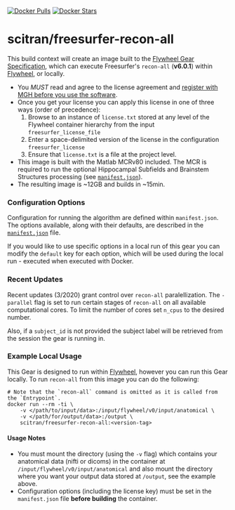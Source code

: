 [![Docker Pulls](https://img.shields.io/docker/pulls/scitran/freesurfer-recon-all.svg)](https://hub.docker.com/r/scitran/freesurfer-recon-all/)
[![Docker Stars](https://img.shields.io/docker/stars/scitran/freesurfer-recon-all.svg)](https://hub.docker.com/r/scitran/freesurfer-recon-all/)
# scitran/freesurfer-recon-all

This build context will create an image built to the [Flywheel Gear Specification](https://github.com/flywheel-io/gears/tree/master/spec), which can execute Freesurfer's `recon-all` (**v6.0.1**) within [Flywheel](https://flywheel.io), or locally.

* You *MUST* read and agree to the license agreement and [register with MGH before you use the software](https://surfer.nmr.mgh.harvard.edu/registration.html).
* Once you get your license you can apply this license in one of three ways (order of precedence):
    1. Browse to an instance of `license.txt` stored at any level of the Flywheel container hierarchy from the input `freesurfer_license_file`
    2. Enter a space-delimited version of the license in the configuration `freesurfer_license`
    3. Ensure that `license.txt` is a file at the project level.
* This image is built with the Matlab MCRv80 included. The MCR is required to run the optional Hippocampal Subfields and Brainstem Structures processing (see [`manifest.json`](manifest.json)).
* The resulting image is ~12GB and builds in ~15min.


### Configuration Options ###
Configuration for running the algorithm are defined within `manifest.json`. The options available, along with their defaults, are described in the [`manifest.json`](manifest.json) file.

If you would like to use specific options in a local run of this gear you can modify the `default` key for each option, which will be used during the local run - executed when executed with Docker.

### Recent Updates
Recent updates (3/2020) grant control over `recon-all` paralellization.  The `-parallel` flag is set to run certain stages of `recon-all` on all available computational cores.  To limit the number of cores set `n_cpus` to the desired number.

Also, if a `subject_id` is not provided the subject label will be retrieved from the session the gear is running in.

### Example Local Usage ###
This Gear is designed to run within [Flywheel](https://flywheel.io), however you can run this Gear locally. To run ```recon-all``` from this image you can do the following:
```
# Note that the `recon-all` command is omitted as it is called from the `Entrypoint`.
docker run --rm -ti \
    -v </path/to/input/data>:/input/flywheel/v0/input/anatomical \
    -v </path/for/output/data>:/output \
    scitran/freesurfer-recon-all:<version-tag>
```

#### Usage Notes ####
* You must mount the directory (using the `-v` flag) which contains your anatomical data (nifti or dicoms) in the container at `/input/flywheel/v0/input/anatomical` and also mount the directory where you want your output data stored at `/output`, see the example above.
* Configuration options (including the license key) must be set in the `manifest.json` file **before building** the container.
